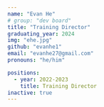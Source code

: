 ```yaml
---
name: "Evan He"
# group: "dev board"
title: "Training Director"
graduating_year: 2024
img: "ehe.jpg"
github: "evanhe1"
email: "evanhe27@gmail.com"
pronouns: "he/him"

positions:
  - year: 2022-2023
    title: Training Director
inactive: true
---
```

